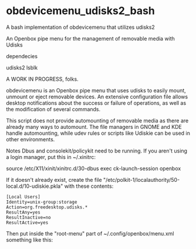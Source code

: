 # obdevicemenu_udisks2_bash
A bash implementation of obdevicemenu that utilizes udisks2


An Openbox pipe menu for the management of removable media with Udisks

dependecies

udisks2
lsblk


A WORK IN PROGRESS, folks.

obdevicemenu is an Openbox pipe menu that uses udisks to easily mount, unmount or eject removable devices. An extensive configuration file allows desktop notifications about the success or failure of operations, as well as the modification of several commands.

This script does not provide automounting of removable media as there are already many ways to automount. The file managers in GNOME and KDE handle automounting, while udev rules or scripts like Udiskie can be used in other environments.

Notes
Dbus  and consolekit/policykit need to be running. If you aren't using a login manager, put this in ~/.xinitrc:

source /etc/X11/xinit/xinitrc.d/30-dbus
exec ck-launch-session openbox

If it doesn't already exist, create the file "/etc/polkit-1/localauthority/50-local.d/10-udiskie.pkla" with these contents:
```
[Local Users]
Identity=unix-group:storage
Action=org.freedesktop.udisks.*
ResultAny=yes
ResultInactive=no
ResultActive=yes
```
Then put inside the "root-menu" part of ~/.config/openbox/menu.xml something like this:

 <menu id="devices" label="Devices" execute="/usr/bin/obdevicemenu" />
